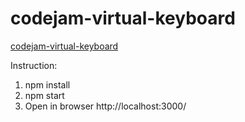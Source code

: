 # codejam-virtual-keyboard
[codejam-virtual-keyboard](https://olys1703.github.io/codejam-virtual-keyboard/cv)

Instruction:
1. npm install
2. npm start
3. Open in browser http://localhost:3000/
